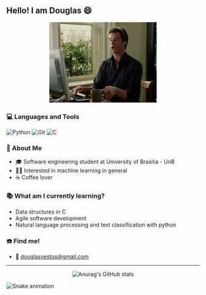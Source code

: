 ## Hello! I am Douglas 😄 

<div align='center'> 
<img src='https://raw.githubusercontent.com/dougAlvs/dougAlvs/main/coffee.gif'></img>
</div>

### 💻 Languages and Tools
![Python](https://img.shields.io/badge/python-3670A0?style=for-the-badge&logo=python&logoColor=ffdd54)
![Git](https://img.shields.io/badge/git-%23F05033.svg?style=for-the-badge&logo=git&logoColor=white)
![C](https://img.shields.io/badge/c-%2300599C.svg?style=for-the-badge&logo=c&logoColor=white)


### 📌 About Me

- 🎓 Software engineering student at University of Brasilia - UnB
- 👨‍💻 Interested in machine learning in general
- ☕ Coffee lover

### 📚 What am I currently learning?

- Data structures in C
- Agile software development
- Natural language processing and text classification with python

### ☎️ Find me!
- 📧 douglasvestos@gmail.com

---
<div align='center'> 

![Anurag's GitHub stats](https://github-readme-stats.vercel.app/api?username=dougAlvs&show_icons=true&theme=transparent)

</div>

![Snake animation](https://github.com/seu-usuário-aqui/dougAlvs/blob/output/github-contribution-grid-snake.svg)

 
